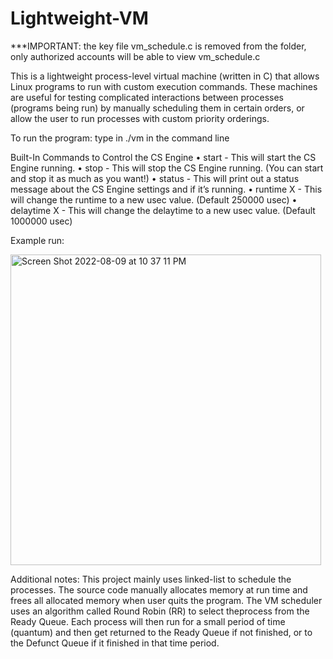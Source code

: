 # Lightweight-VM

***IMPORTANT: the key file vm_schedule.c is removed from the folder, only authorized accounts will be able to view vm_schedule.c

This is a lightweight process-level virtual machine (written in C) that allows Linux programs to run with custom execution commands. These machines are useful for testing complicated interactions between processes (programs being run) by manually scheduling them in certain orders, or allow the user to run processes with custom priority orderings.


To run the program:
type in ./vm in the command line

Built-In Commands to Control the CS Engine
• start - This will start the CS Engine running.
• stop - This will stop the CS Engine running. (You can start and stop it as much as you want!)
• status - This will print out a status message about the CS Engine settings and if it’s running.
• runtime X - This will change the runtime to a new usec value. (Default 250000 usec)
• delaytime X - This will change the delaytime to a new usec value. (Default 1000000 usec)

Example run:


<img width="497" alt="Screen Shot 2022-08-09 at 10 37 11 PM" src="https://user-images.githubusercontent.com/104396688/183798171-b97ca13d-a359-4ca3-92d7-453cf4c48e02.png">


Additional notes:
This project mainly uses linked-list to schedule the processes. The source code manually allocates memory at run time and frees all allocated memory when user quits the program. 
The VM scheduler uses an algorithm called Round Robin (RR) to select theprocess from the Ready Queue. Each process will then run for a small period of time
(quantum) and then get returned to the Ready Queue if not finished, or to the Defunct Queue if it finished in that time period.
